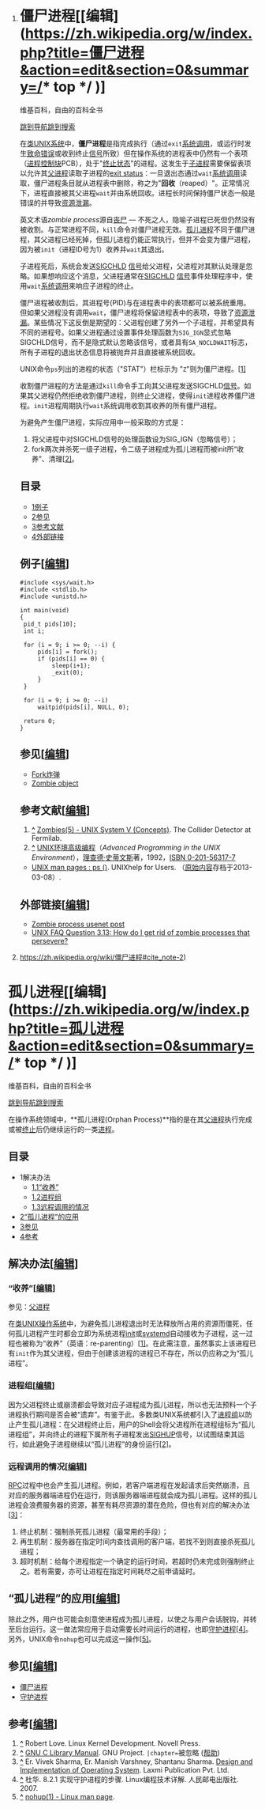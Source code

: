 1. # 僵尸进程[[编辑](https://zh.wikipedia.org/w/index.php?title=僵尸进程&action=edit&section=0&summary=/* top */ )]

   维基百科，自由的百科全书

   [跳到导航](https://zh.wikipedia.org/wiki/僵尸进程#mw-head)[跳到搜索](https://zh.wikipedia.org/wiki/僵尸进程#p-search)

   在[类UNIX系统](https://zh.wikipedia.org/wiki/类UNIX系统)中，**僵尸进程**是指完成执行（通过`exit`[系统调用](https://zh.wikipedia.org/wiki/系统调用)，或运行时发生[致命错误](https://zh.wikipedia.org/wiki/致命错误)或收到终止[信号](https://zh.wikipedia.org/wiki/信号_(计算机科学))所致）但在操作系统的进程表中仍然有一个表项（[进程控制块](https://zh.wikipedia.org/wiki/进程控制块)PCB），处于"[终止状态](https://zh.wikipedia.org/w/index.php?title=终止状态&action=edit&redlink=1)"的进程。这发生于[子进程](https://zh.wikipedia.org/wiki/子进程)需要保留表项以允许其[父进程](https://zh.wikipedia.org/wiki/父进程)读取子进程的[exit status](https://zh.wikipedia.org/wiki/Exit_status)：一旦退出态通过`wait`[系统调用](https://zh.wikipedia.org/wiki/系统调用)读取，僵尸进程条目就从进程表中删除，称之为"**回收**（reaped）"。正常情况下，进程直接被其父进程`wait`并由系统回收。进程长时间保持僵尸状态一般是错误的并导致[资源泄漏](https://zh.wikipedia.org/w/index.php?title=资源泄漏&action=edit&redlink=1)。

   英文术语*zombie process*源自[丧尸](https://zh.wikipedia.org/wiki/喪屍) — 不死之人，隐喻子进程已死但仍然没有被收割。与正常进程不同，`kill`命令对僵尸进程无效。[孤儿进程](https://zh.wikipedia.org/wiki/孤儿进程)不同于僵尸进程，其父进程已经死掉，但孤儿进程仍能正常执行，但并不会变为僵尸进程，因为被`init`（进程ID号为1）收养并`wait`其退出。

   子进程死后，系统会发送[SIGCHLD](https://zh.wikipedia.org/wiki/SIGCHLD) [信号](https://zh.wikipedia.org/wiki/Signal.h)给父进程，父进程对其默认处理是忽略。如果想响应这个消息，父进程通常在[SIGCHLD](https://zh.wikipedia.org/wiki/SIGCHLD) [信号](https://zh.wikipedia.org/wiki/Signal.h)事件处理程序中，使用`wait`[系统调用](https://zh.wikipedia.org/wiki/系统调用)来响应子进程的终止。

   僵尸进程被收割后，其进程号(PID)与在进程表中的表项都可以被系统重用。但如果父进程没有调用`wait`，僵尸进程将保留进程表中的表项，导致了[资源泄漏](https://zh.wikipedia.org/w/index.php?title=资源泄漏&action=edit&redlink=1)。某些情况下这反倒是期望的：父进程创建了另外一个子进程，并希望具有不同的进程号。如果父进程通过设置事件处理函数为`SIG_IGN`显式忽略SIGCHLD信号，而不是隐式默认忽略该信号，或者具有`SA_NOCLDWAIT`标志，所有子进程的退出状态信息将被抛弃并且直接被系统回收。

   UNIX命令`ps`列出的进程的状态（"STAT"）栏标示为 "`Z`"则为僵尸进程。[[1\]](https://zh.wikipedia.org/wiki/僵尸进程#cite_note-1)

   收割僵尸进程的方法是通过`kill`命令手工向其父进程发送SIGCHLD[信号](https://zh.wikipedia.org/wiki/Signal.h)。如果其父进程仍然拒绝收割僵尸进程，则终止父进程，使得`init`进程收养僵尸进程。`init`进程周期执行`wait`系统调用收割其收养的所有僵尸进程。

   为避免产生僵尸进程，实际应用中一般采取的方式是：

   1. 将父进程中对SIGCHLD信号的处理函数设为SIG_IGN（忽略信号）；
   2. fork两次并杀死一级子进程，令二级子进程成为孤儿进程而被init所“收养”、清理[[2\]](https://zh.wikipedia.org/wiki/僵尸进程#cite_note-2)。

   ## 目录

   

   - [1例子](https://zh.wikipedia.org/wiki/僵尸进程#例子)
   - [2参见](https://zh.wikipedia.org/wiki/僵尸进程#参见)
   - [3参考文献](https://zh.wikipedia.org/wiki/僵尸进程#参考文献)
   - [4外部链接](https://zh.wikipedia.org/wiki/僵尸进程#外部链接)

   ## 例子[[编辑](https://zh.wikipedia.org/w/index.php?title=僵尸进程&action=edit&section=1)]

   ```
   #include <sys/wait.h>
   #include <stdlib.h>
   #include <unistd.h>
   
   int main(void)
   {
   	pid_t pids[10];
   	int i;
   
   	for (i = 9; i >= 0; --i) {
   		pids[i] = fork();
   		if (pids[i] == 0) {
   			sleep(i+1);
   			_exit(0);
   		}
   	}
   
   	for (i = 9; i >= 0; --i)
   		waitpid(pids[i], NULL, 0);
   
   	return 0;
   }
   ```

   ## 参见[[编辑](https://zh.wikipedia.org/w/index.php?title=僵尸进程&action=edit&section=2)]

   - [Fork炸弹](https://zh.wikipedia.org/wiki/Fork炸弹)
   - [Zombie object](https://zh.wikipedia.org/w/index.php?title=Zombie_object&action=edit&redlink=1)

   ## 参考文献[[编辑](https://zh.wikipedia.org/w/index.php?title=僵尸进程&action=edit&section=3)]

   1. **[^](https://zh.wikipedia.org/wiki/僵尸进程#cite_ref-1)** [Zombies(5) - UNIX System V (Concepts)](http://www-cdf.fnal.gov/offline/UNIX_Concepts/concepts.zombies.txt). The Collider Detector at Fermilab.
   2. **[^](https://zh.wikipedia.org/wiki/僵尸进程#cite_ref-2)** [UNIX环境高级编程](https://zh.wikipedia.org/wiki/UNIX环境高级编程)（*Advanced Programming in the UNIX Environment*），[理查德·史蒂文斯](https://zh.wikipedia.org/wiki/理查德·史蒂文斯)著，1992，[ISBN 0-201-56317-7](https://zh.wikipedia.org/wiki/Special:网络书源/0201563177)

   - [UNIX man pages : ps ()](https://web.archive.org/web/20130308114410/http://unixhelp.ed.ac.uk/CGI/man-cgi?ps). UNIXhelp for Users. （[原始内容](http://unixhelp.ed.ac.uk/CGI/man-cgi?ps)存档于2013-03-08）.

   ## 外部链接[[编辑](https://zh.wikipedia.org/w/index.php?title=僵尸进程&action=edit&section=4)]

   - [Zombie process usenet post](http://yarchive.net/comp/zombie_process.html)
   - [UNIX FAQ Question 3.13: How do I get rid of zombie processes that persevere?](http://www.faqs.org/faqs/unix-faq/faq/part3/section-13.html)

2. https://zh.wikipedia.org/wiki/僵尸进程#cite_note-2)





# 孤儿进程[[编辑](https://zh.wikipedia.org/w/index.php?title=孤儿进程&action=edit&section=0&summary=/* top */ )]

维基百科，自由的百科全书

[跳到导航](https://zh.wikipedia.org/wiki/孤儿进程#mw-head)[跳到搜索](https://zh.wikipedia.org/wiki/孤儿进程#p-search)

在操作系统领域中，**孤儿进程(Orphan Process)**指的是在其[父进程](https://zh.wikipedia.org/wiki/父进程)执行完成或被[终止](https://zh.wikipedia.org/w/index.php?title=Exit_(操作系统)&action=edit&redlink=1)后仍继续运行的一类[进程](https://zh.wikipedia.org/wiki/进程)。

## 目录



- 1解决办法
  - [1.1“收养”](https://zh.wikipedia.org/wiki/孤儿进程#“收养”)
  - [1.2进程组](https://zh.wikipedia.org/wiki/孤儿进程#进程组)
  - [1.3远程调用的情况](https://zh.wikipedia.org/wiki/孤儿进程#远程调用的情况)
- [2“孤儿进程”的应用](https://zh.wikipedia.org/wiki/孤儿进程#“孤儿进程”的应用)
- [3参见](https://zh.wikipedia.org/wiki/孤儿进程#参见)
- [4参考](https://zh.wikipedia.org/wiki/孤儿进程#参考)

## 解决办法[[编辑](https://zh.wikipedia.org/w/index.php?title=孤儿进程&action=edit&section=1)]

### “收养”[[编辑](https://zh.wikipedia.org/w/index.php?title=孤儿进程&action=edit&section=2)]

参见：[父进程](https://zh.wikipedia.org/wiki/父进程)

在[类UNIX](https://zh.wikipedia.org/wiki/類UNIX)[操作系统](https://zh.wikipedia.org/wiki/操作系统)中，为避免孤儿进程退出时无法释放所占用的资源而僵死，任何孤儿进程产生时都会立即为系统进程[init](https://zh.wikipedia.org/wiki/Init)或[systemd](https://zh.wikipedia.org/wiki/Systemd)自动接收为子进程，这一过程也被称为“收养”（英语：re-parenting）[[1\]](https://zh.wikipedia.org/wiki/孤儿进程#cite_note-1)。在此需注意，虽然事实上该进程已有`init`作为其父进程，但由于创建该进程的进程已不存在，所以仍应称之为“孤儿进程”。

### 进程组[[编辑](https://zh.wikipedia.org/w/index.php?title=孤儿进程&action=edit&section=3)]

因为父进程终止或崩溃都会导致对应子进程成为孤儿进程，所以也无法预料一个子进程执行期间是否会被“遗弃”。有鉴于此，多数类UNIX系统都引入了[进程组](https://zh.wikipedia.org/wiki/进程组)以防止产生孤儿进程：在父进程终止后，用户的Shell会将父进程所在进程组标为“孤儿进程组”，并向终止的进程下属所有子进程发出[SIGHUP](https://zh.wikipedia.org/wiki/SIGHUP)信号，以试图结束其运行，如此避免子进程继续以“孤儿进程”的身份运行[[2\]](https://zh.wikipedia.org/wiki/孤儿进程#cite_note-2)。

### 远程调用的情况[[编辑](https://zh.wikipedia.org/w/index.php?title=孤儿进程&action=edit&section=4)]

[RPC](https://zh.wikipedia.org/wiki/RPC)过程中也会产生孤儿进程。例如，若客户端进程在发起请求后突然崩溃，且对应的服务器端进程仍在运行，则该服务器端进程就会成为孤儿进程。这样的孤儿进程会浪费服务器的资源，甚至有耗尽资源的潜在危险，但也有对应的解决办法[[3\]](https://zh.wikipedia.org/wiki/孤儿进程#cite_note-3)：

1. 终止机制：强制杀死孤儿进程（最常用的手段）；
2. 再生机制：服务器在指定时间内查找调用的客户端，若找不到则直接杀死孤儿进程；
3. 超时机制：给每个进程指定一个确定的运行时间，若超时仍未完成则强制终止之。若有需要，亦可让进程在指定时间耗尽之前申请延时。

## “孤儿进程”的应用[[编辑](https://zh.wikipedia.org/w/index.php?title=孤儿进程&action=edit&section=5)]

除此之外，用户也可能会刻意使进程成为孤儿进程，以使之与用户会话脱钩，并转至后台运行。这一做法常应用于启动需要长时间运行的进程，也即[守护进程](https://zh.wikipedia.org/wiki/守护进程)[[4\]](https://zh.wikipedia.org/wiki/孤儿进程#cite_note-4)。另外，UNIX命令`nohup`也可以完成这一操作[[5\]](https://zh.wikipedia.org/wiki/孤儿进程#cite_note-5)。

## 参见[[编辑](https://zh.wikipedia.org/w/index.php?title=孤儿进程&action=edit&section=6)]

- [僵尸进程](https://zh.wikipedia.org/wiki/僵尸进程)
- [守护进程](https://zh.wikipedia.org/wiki/守护进程)

## 参考[[编辑](https://zh.wikipedia.org/w/index.php?title=孤儿进程&action=edit&section=7)]

1. **[^](https://zh.wikipedia.org/wiki/孤儿进程#cite_ref-1)** Robert Love. Linux Kernel Development. Novell Press.
2. **[^](https://zh.wikipedia.org/wiki/孤儿进程#cite_ref-2)** [GNU C Library Manual](https://www.gnu.org/software/libc/manual/html_node/Orphaned-Process-Groups.html). GNU Project. `|chapter=`被忽略 ([帮助](https://zh.wikipedia.org/wiki/Help:引文格式1错误#chapter_ignored))
3. **[^](https://zh.wikipedia.org/wiki/孤儿进程#cite_ref-3)** Er. Vivek Sharma, Er. Manish Varshney, Shantanu Sharma. [Design and Implementation of Operating System](http://books.google.com/books?id=3iE3UWrE4L0C&pg=PA101). Laxmi Publication Pvt. Ltd.
4. **[^](https://zh.wikipedia.org/wiki/孤儿进程#cite_ref-4)** 杜华. 8.2.1 实现守护进程的步骤. Linux编程技术详解. 人民邮电出版社. 2007.
5. **[^](https://zh.wikipedia.org/wiki/孤儿进程#cite_ref-5)** [nohup(1) - Linux man page](http://linux.die.net/man/1/nohup).